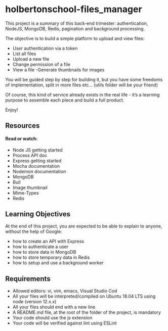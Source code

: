 # holbertonschool-files_manager


This project is a summary of this back-end trimester: authentication, NodeJS, MongoDB, Redis, pagination and background processing.

The objective is to build a simple platform to upload and view files:

- User authentication via a token
- List all files
- Upload a new file
- Change permission of a file
- View a file
-Generate thumbnails for images


You will be guided step by step for building it, but you have some freedoms of implementation, split in more files etc… (utils folder will be your friend)


Of course, this kind of service already exists in the real life - it’s a learning purpose to assemble each piece and build a full product.

Enjoy!


## Resources

#### Read or watch:

- Node JS getting started
- Process API doc
- Express getting started
- Mocha documentation
- Nodemon documentation
- MongoDB
- Bull
- Image thumbnail
- Mime-Types
- Redis


## Learning Objectives

At the end of this project, you are expected to be able to explain to anyone, without the help of Google:


- how to create an API with Express
- how to authenticate a user
- how to store data in MongoDB
- how to store temporary data in Redis
- how to setup and use a background worker


## Requirements

- Allowed editors: vi, vim, emacs, Visual Studio Cod
- All your files will be interpreted/compiled on Ubuntu 18.04 LTS using node (version 12.x.x)
- All your files should end with a new line
- A README.md file, at the root of the folder of the project, is mandatory
- Your code should use the js extension
- Your code will be verified against lint using ESLint

